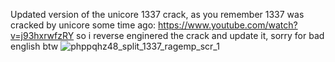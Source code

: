 Updated version of the unicore 1337 crack, as you remember 1337 was cracked by unicore some time ago: https://www.youtube.com/watch?v=j93hxrwfzRY so i reverse enginered the crack and update it, sorry for bad english btw
![phppqhz48_split_1337_ragemp_scr_1](https://github.com/user-attachments/assets/0ecabc09-01e1-4070-a1bc-148300f1a0e3)
